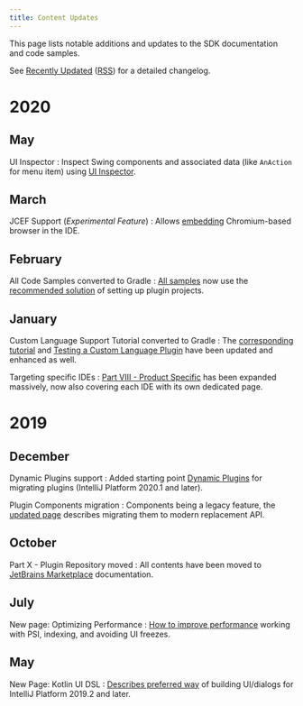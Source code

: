 ```yaml
---
title: Content Updates
---
```


This page lists notable additions and updates to the SDK documentation and code samples.

See [Recently Updated](/recently_updated.md) ([RSS](https://github.com/JetBrains/intellij-sdk-docs/commits/master.atom)) for a detailed changelog.


# 2020

## May
UI Inspector
: Inspect Swing components and associated data (like `AnAction` for menu item) using [UI Inspector](/reference_guide/internal_actions/internal_ui_inspector.md). 

## March
JCEF Support (_Experimental Feature_) 
: Allows [embedding](/reference_guide/jcef.md) Chromium-based browser in the IDE.

## February

All Code Samples converted to Gradle
: [All samples](https://github.com/JetBrains/intellij-sdk-docs/tree/master/code_samples) now use the [recommended solution](/tutorials/build_system.md) of setting up plugin projects.

## January

Custom Language Support Tutorial converted to Gradle
: The [corresponding tutorial](/tutorials/custom_language_support_tutorial.md) and [Testing a Custom Language Plugin](/tutorials/writing_tests_for_plugins.md) have been updated and enhanced as well.

Targeting specific IDEs
: [Part VIII - Product Specific](/basics/getting_started/plugin_compatibility.md) has been expanded massively, now also covering each IDE with its own dedicated page.


# 2019

## December

Dynamic Plugins support
: Added starting point [Dynamic Plugins](/basics/plugin_structure/dynamic_plugins.md) for migrating plugins (IntelliJ Platform 2020.1 and later). 

Plugin Components migration
: Components being a legacy feature, the [updated page](/basics/plugin_structure/plugin_components.md) describes migrating them to modern replacement API.


## October

Part X - Plugin Repository moved
: All contents have been moved to [JetBrains Marketplace](https://plugins.jetbrains.com/docs/marketplace/about-marketplace.html) documentation.

## July

New page: Optimizing Performance
: [How to improve performance](/reference_guide/performance/performance.md) working with PSI, indexing, and avoiding UI freezes.

## May

New Page: Kotlin UI DSL
: [Describes preferred way](/user_interface_components/kotlin_ui_dsl.md) of building UI/dialogs for IntelliJ Platform 2019.2 and later.